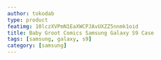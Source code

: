 ```yaml
---
author: tokodab
type: product
featimg: 10lczXVPmN1EaXWCPJAvUXZZ5nnmk1oid
title: Baby Groot Comics Samsung Galaxy S9 Case
tags: [samsung, galaxy, s9]
category: [samsung]
---
```

